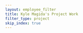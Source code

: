 ```yaml
---
layout: employee_filter
title: Kyle Magida's Project Work
filter_type: project
skip_index: true
---
```

